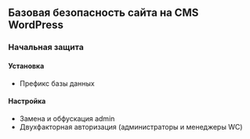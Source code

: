 ## Базовая безопасность сайта на CMS WordPress
### Начальная защита
#### Установка
- Префикс базы данных
#### Настройка
- Замена и обфускация admin
- Двухфакторная авторизация (администраторы и менеджеры WC)
